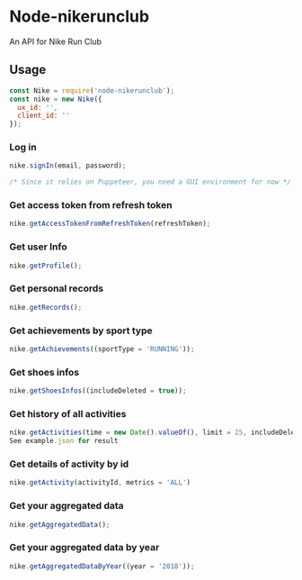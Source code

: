 # Node-nikerunclub

An API for Nike Run Club

## Usage

```javascript
const Nike = require('node-nikerunclub');
const nike = new Nike({
  ux_id: '',
  client_id: ''
});
```

### Log in

```javascript
nike.signIn(email, password);

/* Since it relies on Puppeteer, you need a GUI environment for now */
```

### Get access token from refresh token

```javascript
nike.getAccessTokenFromRefreshToken(refreshToken);
```

### Get user Info

```javascript
nike.getProfile();
```

### Get personal records

```javascript
nike.getRecords();
```

### Get achievements by sport type

```javascript
nike.getAchievements((sportType = 'RUNNING'));
```

### Get shoes infos

```javascript
nike.getShoesInfos((includeDeleted = true));
```

### Get history of all activities

```javascript
nike.getActivities(time = new Date().valueOf(), limit = 25, includeDeleted = true)
See example.json for result
```

### Get details of activity by id

```javascript
nike.getActivity(activityId, metrics = 'ALL')
```

### Get your aggregated data

```javascript
nike.getAggregatedData();
```

### Get your aggregated data by year

```javascript
nike.getAggregatedDataByYear((year = '2018'));
```
